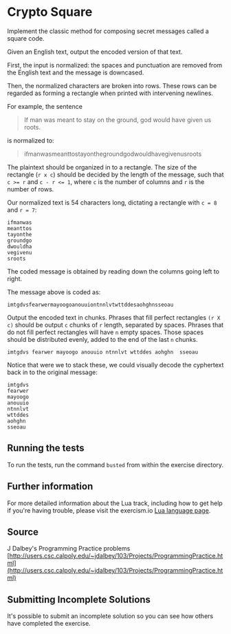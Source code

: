 # Crypto Square

Implement the classic method for composing secret messages called a square code.

Given an English text, output the encoded version of that text.

First, the input is normalized: the spaces and punctuation are removed
from the English text and the message is downcased.

Then, the normalized characters are broken into rows.  These rows can be
regarded as forming a rectangle when printed with intervening newlines.

For example, the sentence

> If man was meant to stay on the ground, god would have given us roots.

is normalized to:

> ifmanwasmeanttostayonthegroundgodwouldhavegivenusroots

The plaintext should be organized in to a rectangle.  The size of the
rectangle (`r x c`) should be decided by the length of the message,
such that `c >= r` and `c - r <= 1`, where `c` is the number of columns
and `r` is the number of rows.

Our normalized text is 54 characters long, dictating a rectangle with
`c = 8` and `r = 7`:

```text
ifmanwas
meanttos
tayonthe
groundgo
dwouldha
vegivenu
sroots
```

The coded message is obtained by reading down the columns going left to
right.

The message above is coded as:

```text
imtgdvsfearwermayoogoanouuiontnnlvtwttddesaohghnsseoau
```

Output the encoded text in chunks.  Phrases that fill perfect rectangles
`(r X c)` should be output `c` chunks of `r` length, separated by spaces.
Phrases that do not fill perfect rectangles will have `n` empty spaces.
Those spaces should be distributed evenly, added to the end of the last
`n` chunks.

```text
imtgdvs fearwer mayoogo anouuio ntnnlvt wttddes aohghn  sseoau 
```

Notice that were we to stack these, we could visually decode the
cyphertext back in to the original message:

```text
imtgdvs
fearwer
mayoogo
anouuio
ntnnlvt
wttddes
aohghn
sseoau
```

## Running the tests

To run the tests, run the command `busted` from within the exercise directory.

## Further information

For more detailed information about the Lua track, including how to get help if
you're having trouble, please visit the exercism.io [Lua language page](http://exercism.io/tracks/lua/about).

## Source

J Dalbey's Programming Practice problems [http://users.csc.calpoly.edu/~jdalbey/103/Projects/ProgrammingPractice.html](http://users.csc.calpoly.edu/~jdalbey/103/Projects/ProgrammingPractice.html)

## Submitting Incomplete Solutions
It's possible to submit an incomplete solution so you can see how others have completed the exercise.
